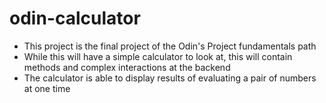 # odin-calculator
- This project is the final project of the Odin's Project fundamentals path
- While this will have a simple calculator to look at, this will contain methods and
complex interactions at the backend
- The calculator is able to display results of evaluating a pair of numbers at one time
